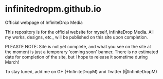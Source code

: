 # infinitedropm.github.io
Official webpage of InfiniteDrop Media

This repository is for the official website for myself, InfiniteDrop Media. All my works, designs, etc., will be published on this site upon completion.

PLEASTE NOTE: Site is not yet complete, and what you see on the site at the moment is just a temporary 'coming soon' banner. There is no estimated date for completion of the site, but I hope to release it sometime during March!

To stay tuned, add me on G+ (+InfiniteDropM) and Twitter (@InfiniteDropM)
